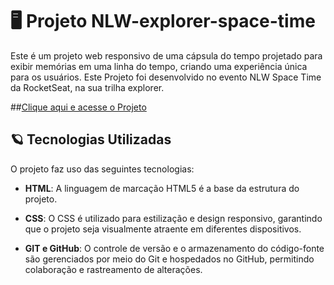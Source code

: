 # 🖥️ Projeto NLW-explorer-space-time


Este é um projeto web responsivo de uma cápsula do tempo projetado para exibir memórias em uma linha do tempo, criando uma experiência única para os usuários.
Este Projeto foi desenvolvido no evento NLW Space Time da RocketSeat, na sua trilha explorer.

##[Clique aqui e acesse o Projeto](https://lucasfneves.github.io/NLW-explorer-space-time/)

## 🪐 Tecnologias Utilizadas

O projeto faz uso das seguintes tecnologias:

- **HTML**: A linguagem de marcação HTML5 é a base da estrutura do projeto.

- **CSS**: O CSS é utilizado para estilização e design responsivo, garantindo que o projeto seja visualmente atraente em diferentes dispositivos.

- **GIT e GitHub**: O controle de versão e o armazenamento do código-fonte são gerenciados por meio do Git e hospedados no GitHub, permitindo colaboração e rastreamento de alterações.
